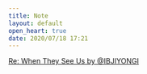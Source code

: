 ```yaml
---
title: Note
layout: default
open_heart: true
date: 2020/07/18 17:21
---
```


[Re: When They See Us by @IBJIYONGI](https://twitter.com/ibjiyongi/status/1135304944469200896)
